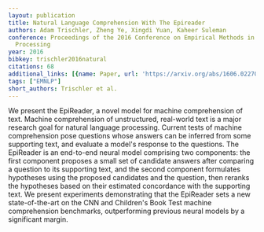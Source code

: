 ```yaml
---
layout: publication
title: Natural Language Comprehension With The Epireader
authors: Adam Trischler, Zheng Ye, Xingdi Yuan, Kaheer Suleman
conference: Proceedings of the 2016 Conference on Empirical Methods in Natural Language
  Processing
year: 2016
bibkey: trischler2016natural
citations: 68
additional_links: [{name: Paper, url: 'https://arxiv.org/abs/1606.02270'}]
tags: ["EMNLP"]
short_authors: Trischler et al.
---
```

We present the EpiReader, a novel model for machine comprehension of text.
Machine comprehension of unstructured, real-world text is a major research goal
for natural language processing. Current tests of machine comprehension pose
questions whose answers can be inferred from some supporting text, and evaluate
a model's response to the questions. The EpiReader is an end-to-end neural
model comprising two components: the first component proposes a small set of
candidate answers after comparing a question to its supporting text, and the
second component formulates hypotheses using the proposed candidates and the
question, then reranks the hypotheses based on their estimated concordance with
the supporting text. We present experiments demonstrating that the EpiReader
sets a new state-of-the-art on the CNN and Children's Book Test machine
comprehension benchmarks, outperforming previous neural models by a significant
margin.